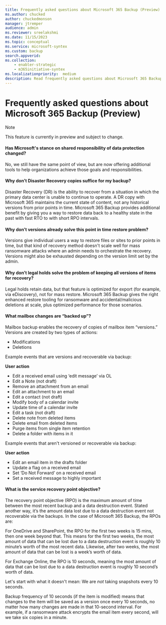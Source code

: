 ```yaml
---
title: Frequently asked questions about Microsoft 365 Backup (Preview)
ms.author: chucked
author: chuckedmonson
manager: jtremper
audience: admin
ms.reviewer: sreelakshmi
ms.date: 11/15/2023
ms.topic: conceptual
ms.service: microsoft-syntex
ms.custom: backup
search.appverid:
ms.collection:
    - enabler-strategic
    - m365initiative-syntex
ms.localizationpriority:  medium
description: Read frequently asked questions about Microsoft 365 Backup.
---
```


# Frequently asked questions about Microsoft 365 Backup (Preview)

> [!NOTE]
> This feature is currently in preview and subject to change.

#### Has Microsoft's stance on shared responsibility of data protection changed?

No, we still have the same point of view, but are now offering additional tools to help organizations achieve those goals and responsibilities.

#### Why don’t Disaster Recovery copies suffice for my backup?

Disaster Recovery (DR) is the ability to recover from a situation in which the primary data center is unable to continue to operate. A DR copy with Microsoft 365 maintains the current state of content, not any historical versions from prior points in time. Microsoft 365 Backup provides additional benefit by giving you a way to restore data back to a healthy state in the past with fast RTO to with short RPO intervals.

#### Why don’t versions already solve this point in time restore problem?

Versions give individual users a way to restore files or sites to prior points in time, but that kind of recovery method doesn't scale well for mass ransomware attacks where an admin needs to orchestrate the recovery. Versions might also be exhausted depending on the version limit set by the admin.

#### Why don’t legal holds solve the problem of keeping all versions of items for recovery?

Legal holds retain data, but that feature is optimized for export (for example, via eDiscovery), not for mass restore. Microsoft 365 Backup gives the right enhanced restore tooling for ransomware and accidental/malicious deletions at scale, plus optimized performance for those scenarios.

#### What mailbox changes are “backed up”?

Mailbox backup enables the recovery of copies of mailbox item “versions.” Versions are created by two types of actions:

- Modifications
- Deletions

Example events that are versions and recoverable via backup:

**User action**
- Edit a received email using ‘edit message’ via OL
- Edit a Note (not draft)
- Remove an attachment from an email
- Edit an attachment to an email
- Edit a contact (not draft)
- Modify body of a calendar invite
- Update time of a calendar invite
- Edit a task (not draft)
- Delete note from deleted items
- Delete email from deleted items
- Purge items from single item retention
- Delete a folder with items in it

Example events that aren't versioned or recoverable via backup:

**User action**
- Edit an email item in the drafts folder
- Update a flag on a received email
- Set ‘Do Not Forward’ on a received email
- Set a received message to highly important

#### What is the service recovery point objective?

The recovery point objective (RPO) is the maximum amount of time between the most recent backup and a data destruction event. Stated another way, it’s the amount data lost due to a data destruction event not recoverable via the backups. In the case of Microsoft 365 Backup, the RPOs are:

For OneDrive and SharePoint, the RPO for the first two weeks is 15 mins, then one week beyond that. This means for the first two weeks, the most amount of data that can be lost due to a data destruction event is roughly 10 minute’s worth of the most recent data. Likewise, after two weeks, the most amount of data that can be lost is a week’s worth of data.

For Exchange Online, the RPO is 10 seconds, meaning the most amount of data that can be lost due to a data destruction event is roughly 10 second’s worth of data.

Let's start with what it doesn't mean: We are *not* taking snapshots every 10 seconds.

Backup frequency of 10 seconds (if the item is modified) means that changes to the item will be saved as a version once every 10 seconds, no matter how many changes are made in that 10-second interval. For example, if a ransomware attack encrypts the email item every second, will we take six copies in a minute.

